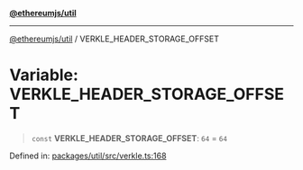 [**@ethereumjs/util**](../README.md)

***

[@ethereumjs/util](../README.md) / VERKLE\_HEADER\_STORAGE\_OFFSET

# Variable: VERKLE\_HEADER\_STORAGE\_OFFSET

> `const` **VERKLE\_HEADER\_STORAGE\_OFFSET**: `64` = `64`

Defined in: [packages/util/src/verkle.ts:168](https://github.com/ethereumjs/ethereumjs-monorepo/blob/master/packages/util/src/verkle.ts#L168)
